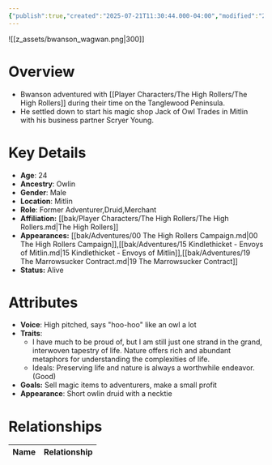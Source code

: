 ```yaml
---
{"publish":true,"created":"2025-07-21T11:30:44.000-04:00","modified":"2025-10-17T10:20:09.383-04:00","cssclasses":""}
---
```


![[z_assets/bwanson_wagwan.png|300]]

# Overview
- Bwanson adventured with [[Player Characters/The High Rollers/The High Rollers]] during their time on the Tanglewood Peninsula.
- He settled down to start his magic shop Jack of Owl Trades in Mitlin with his business partner Scryer Young.

# Key Details
- **Age**: 24
- **Ancestry**: Owlin
- **Gender**: Male
- **Location**: Mitlin
- **Role**: Former Adventurer,Druid,Merchant
- **Affiliation:** [[bak/Player Characters/The High Rollers/The High Rollers.md\|The High Rollers]]
- **Appearances:** [[bak/Adventures/00 The High Rollers Campaign.md\|00 The High Rollers Campaign]],[[bak/Adventures/15 Kindlethicket - Envoys of Mitlin.md\|15 Kindlethicket - Envoys of Mitlin]],[[bak/Adventures/19 The Marrowsucker Contract.md\|19 The Marrowsucker Contract]]
- **Status:** Alive

# Attributes
- **Voice**: High pitched, says "hoo-hoo" like an owl a lot
- **Traits**: 
	- I have much to be proud of, but I am still just one strand in the grand, interwoven tapestry of life. Nature offers rich and abundant metaphors for understanding the complexities of life.
	- Ideals: Preserving life and nature is always a worthwhile endeavor. (Good)
- **Goals:** Sell magic items to adventurers, make a small profit
- **Appearance**: Short owlin druid with a necktie

# Relationships

| Name  | Relationship |
| ----- | ------------ |
